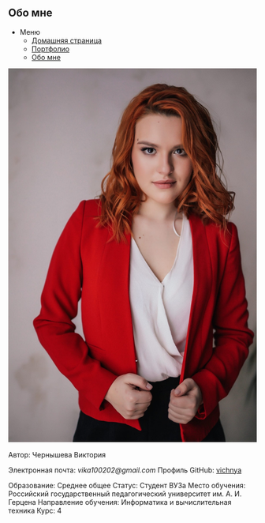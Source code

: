 ## Обо мне

- Меню
  - [Домашняя страница](./README.md)
  - [Портфолио](./port.md)
  - [Обо мне](./about.md)

![фото](img/фото.jpg)

Автор: Чернышева Виктория

Электронная почта: _vika100202@gmail.com_
Профиль GitHub: [vichnya](https://github.com/vichnya)

Образование: Среднее общее
Статус: Студент ВУЗа
Место обучения: Российский государственный педагогический университет им. А. И. Герцена
Направление обучения: Информатика и вычислительная техника 
Курс: 4

